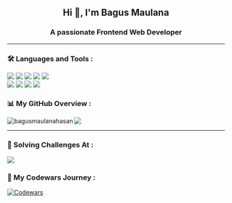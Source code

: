 <h2 align="center">Hi 👋, I'm Bagus Maulana</h2>
<h3 align="center">A passionate Frontend Web Developer</h3>

<!-- <h5 align="left">Connect with me:</h5> -->

---
<h3 align="left">🛠 Languages and Tools :</h3>
<div>
  <img src="https://img.shields.io/badge/HTML5-E34F26?style=for-the-badge&logo=html5&logoColor=white" />
  <img src="https://img.shields.io/badge/CSS3-1572B6?style=for-the-badge&logo=css3&logoColor=white" />
  <img src="https://img.shields.io/badge/JavaScript-323330?style=for-the-badge&logo=javascript&logoColor=F7DF1E" />
  <img src="https://img.shields.io/badge/Tailwind_CSS-38B2AC?style=for-the-badge&logo=tailwind-css&logoColor=white" />
  <img src="https://img.shields.io/badge/React-323330?style=for-the-badge&logo=react&logoColor=61DAF" />
<div/>
<div>
  <img src="https://img.shields.io/badge/Node%20js-339933?style=for-the-badge&logo=nodedotjs&logoColor=white" />
  <img src="https://img.shields.io/badge/Express%20js-323330?style=for-the-badge&logo=express&logoColor=white" />
  <img src="https://img.shields.io/badge/MySQL-005C84?style=for-the-badge&logo=mysql&logoColor=white" />
  <img src="https://img.shields.io/badge/GIT-E44C30?style=for-the-badge&logo=git&logoColor=white" />
  <!-- <img src="https://img.shields.io/badge/next%20js-000000?style=for-the-badge&logo=nextdotjs&logoColor=white" /> -->
</div>

<h3 align="left">📊 My GitHub Overview :</h3>
<p><img align="left" src="https://github-readme-stats.vercel.app/api/top-langs?username=bagusmaulanahasan&show_icons=true&locale=en&layout=compact" alt="bagusmaulanahasan" /></p>
<p><img src="https://github-profile-summary-cards.vercel.app/api/cards/profile-details?username=bagusmaulanahasan" /></p>
<!--
<p><img align="center" src="https://github-readme-stats.vercel.app/api?username=bagusmaulanahasan&show_icons=true&locale=en" alt="bagusmaulanahasan" /></p>
-->


---
<h3 align="left">🎯 Solving Challenges At :</h3>
<a href="https://www.codewars.com/users/bee_m"><img src="https://img.shields.io/badge/Codewars-B1361E?style=for-the-badge&logo=Codewars&logoColor=white" /></a>
<!-- 
<a href="https://www.hackerrank.com/profile/bagusmaulana0320"><img src="https://img.shields.io/badge/-Hackerrank-2EC866?style=for-the-badge&logo=HackerRank&logoColor=white"/></a>
<a href="https://leetcode.com/u/zuEYZcdaVx/"><img src="https://img.shields.io/badge/-LeetCode-FFA116?style=for-the-badge&logo=LeetCode&logoColor=black"/></a>
-->

<h3>🚀 My Codewars Journey :</h3>

[![Codewars](https://www.codewars.com/users/bee_m/badges/small)](https://www.codewars.com/users/bee_m)

